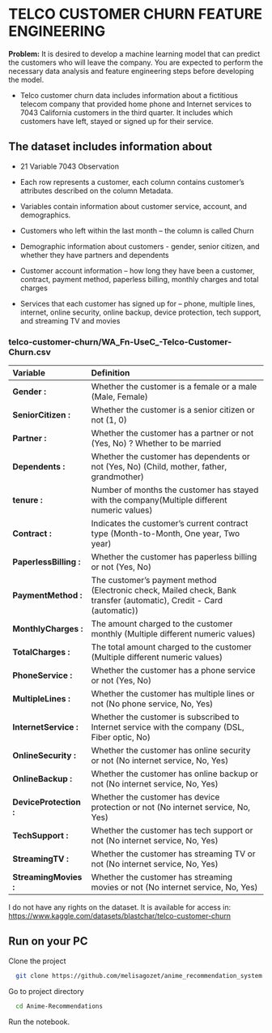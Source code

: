 # TELCO CUSTOMER CHURN FEATURE ENGINEERING

**Problem:** It is desired to develop a machine learning model that can predict the customers who will leave the company. You are expected to perform the necessary data analysis and feature engineering steps before developing the model.

* Telco customer churn data includes information about a fictitious telecom company that provided home phone and Internet services to 7043 California customers in the third quarter. It includes which customers have left, stayed or signed up for their service.

## The dataset includes information about 

* 21 Variable 7043 Observation

* Each row represents a customer, each column contains customer’s attributes described on the column Metadata.

* Variables contain information about customer service, account, and demographics.

* Customers who left within the last month – the column is called Churn

* Demographic information about customers - gender, senior citizen, and whether they have partners and dependents

* Customer account information – how long they have been a customer, contract, payment method, paperless billing, monthly charges and total charges

* Services that each customer has signed up for – phone, multiple lines, internet, online security, online backup, device protection, tech support, and streaming TV and movies

### telco-customer-churn/WA_Fn-UseC_-Telco-Customer-Churn.csv

| **Variable** | **Definition** |
| :-------- | :------- |
| **Gender :** | Whether the customer is a female or a male (Male, Female) |
| **SeniorCitizen :** | Whether the customer is a senior citizen or not (1, 0) |
| **Partner :** | Whether the customer has a partner or not (Yes, No) ? Whether to be married |
| **Dependents  :** | Whether the customer has dependents or not (Yes, No) (Child, mother, father, grandmother) |
| **tenure :** | Number of months the customer has stayed with the company(Multiple different numeric values) |
| **Contract  :** | Indicates the customer’s current contract type (Month-to-Month, One year, Two year) |
| **PaperlessBilling :** |Whether the customer has paperless billing or not (Yes, No) |
| **PaymentMethod :** | The customer’s payment method (Electronic check, Mailed check, Bank transfer (automatic), Credit - Card (automatic)) |
| **MonthlyCharges :** | The amount charged to the customer monthly (Multiple different numeric values) |
| **TotalCharges :** | The total amount charged to the customer (Multiple different numeric values)|
| **PhoneService :** | Whether the customer has a phone service or not (Yes, No)|
| **MultipleLines :** | Whether the customer has multiple lines or not (No phone service, No, Yes)|
| **InternetService  :** | Whether the customer is subscribed to Internet service with the company (DSL, Fiber optic, No)|
| **OnlineSecurity :** |Whether the customer has online security or not (No internet service, No, Yes)|
| **OnlineBackup :** | Whether the customer has online backup or not (No internet service, No, Yes)|
| **DeviceProtection :** |Whether the customer has device protection or not (No internet service, No, Yes)|
| **TechSupport :** |Whether the customer has tech support or not (No internet service, No, Yes)|
| **StreamingTV :** | Whether the customer has streaming TV or not (No internet service, No, Yes)|
| **StreamingMovies  :** |Whether the customer has streaming movies or not (No internet service, No, Yes)|


I do not have any rights on the dataset. It is available for access in:  
https://www.kaggle.com/datasets/blastchar/telco-customer-churn

## Run on your PC

Clone the project

```bash
  git clone https://github.com/melisagozet/anime_recommendation_system
```

Go to project directory

```bash
  cd Anime-Recommendations
```

Run the notebook.
